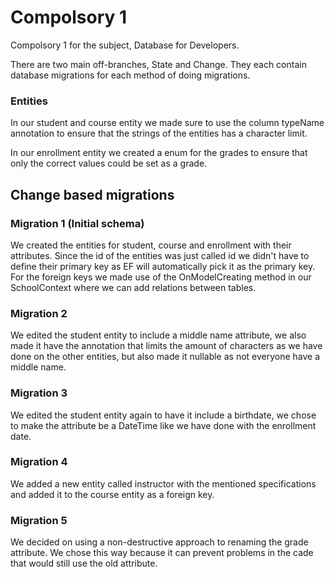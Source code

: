 # Compolsory 1

Compolsory 1 for the subject, Database for Developers. 

There are two main off-branches, State and Change. They each contain database migrations for each method of doing migrations.

### Entities

In our student and course entity we made sure to use the column typeName annotation to ensure that the strings of the entities has a character limit.

In our enrollment entity we created a enum for the grades to ensure that only the correct values could be set as a grade.

## Change based migrations

### Migration 1 (Initial schema)

We created the entities for student, course and enrollment with their attributes. Since the id of the entities 
was just called id we didn't have to define their primary key as EF will automatically pick it as the primary key.
For the foreign keys we made use of the OnModelCreating method in our SchoolContext where we can add relations between tables.

### Migration 2

We edited the student entity to include a middle name attribute, 
we also made it have the annotation that limits the amount of characters as we have done on the other entities, 
but also made it nullable as not everyone have a middle name.

### Migration 3

We edited the student entity again to have it include a birthdate, 
we chose to make the attribute be a DateTime like we have done with the enrollment date.

### Migration 4

We added a new entity called instructor with the mentioned specifications and added it to the course entity as a foreign key.

### Migration 5

We decided on using a non-destructive approach to renaming the grade attribute.
We chose this way because it can prevent problems in the cade that would still use the old attribute.

